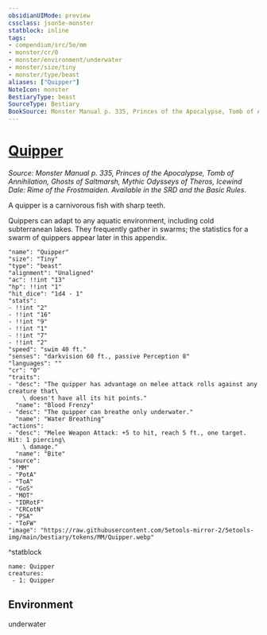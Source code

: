 ```yaml
---
obsidianUIMode: preview
cssclass: json5e-monster
statblock: inline
tags:
- compendium/src/5e/mm
- monster/cr/0
- monster/environment/underwater
- monster/size/tiny
- monster/type/beast
aliases: ["Quipper"]
NoteIcon: monster
BestiaryType: beast
SourceType: Bestiary
BookSource: Monster Manual p. 335, Princes of the Apocalypse, Tomb of Annihilation, Ghosts of Saltmarsh, Mythic Odysseys of Theros, Icewind Dale: Rime of the Frostmaiden. Available in the SRD and the Basic Rules.
---
```

# [Quipper](2-Mechanics\CLI\bestiary\beast/quipper.md)
*Source: Monster Manual p. 335, Princes of the Apocalypse, Tomb of Annihilation, Ghosts of Saltmarsh, Mythic Odysseys of Theros, Icewind Dale: Rime of the Frostmaiden. Available in the SRD and the Basic Rules.*  

A quipper is a carnivorous fish with sharp teeth.

Quippers can adapt to any aquatic environment, including cold subterranean lakes. They frequently gather in swarms; the statistics for a swarm of quippers appear later in this appendix.

```statblock
"name": "Quipper"
"size": "Tiny"
"type": "beast"
"alignment": "Unaligned"
"ac": !!int "13"
"hp": !!int "1"
"hit_dice": "1d4 - 1"
"stats":
- !!int "2"
- !!int "16"
- !!int "9"
- !!int "1"
- !!int "7"
- !!int "2"
"speed": "swim 40 ft."
"senses": "darkvision 60 ft., passive Perception 8"
"languages": ""
"cr": "0"
"traits":
- "desc": "The quipper has advantage on melee attack rolls against any creature that\
    \ doesn't have all its hit points."
  "name": "Blood Frenzy"
- "desc": "The quipper can breathe only underwater."
  "name": "Water Breathing"
"actions":
- "desc": "Melee Weapon Attack: +5 to hit, reach 5 ft., one target. Hit: 1 piercing\
    \ damage."
  "name": "Bite"
"source":
- "MM"
- "PotA"
- "ToA"
- "GoS"
- "MOT"
- "IDRotF"
- "CRCotN"
- "PSA"
- "ToFW"
"image": "https://raw.githubusercontent.com/5etools-mirror-2/5etools-img/main/bestiary/tokens/MM/Quipper.webp"
```
^statblock

```encounter-table
name: Quipper
creatures:
 - 1: Quipper
```

## Environment

underwater